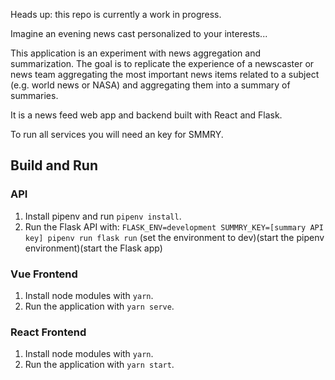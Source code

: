 Heads up: this repo is currently a work in progress.

Imagine an evening news cast personalized to your interests...

This application is an experiment with news aggregation and summarization. The goal is to replicate the experience of a newscaster or news team aggregating the most important news items related to a subject (e.g. world news or NASA) and aggregating them into a summary of summaries. 

It is a news feed web app and backend built with React and Flask. 

To run all services you will need an  key for SMMRY.

## Build and Run
### API 
1. Install pipenv and run `pipenv install`.
2. Run the Flask API with:
`FLASK_ENV=development SUMMRY_KEY=[summary API key] pipenv run flask run`
(set the environment to dev)(start the pipenv environment)(start the Flask app)

### Vue Frontend
1. Install node modules with `yarn`.
2. Run the application with `yarn serve`.

### React Frontend
1. Install node modules with `yarn`.
2. Run the application with `yarn start`. 
